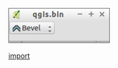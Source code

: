![](../images/QgsPenJoinStyleComboBox-standalone.png)

[import](../gui/qgis-sample-QgsPenJoinStyleComboBox.py)
